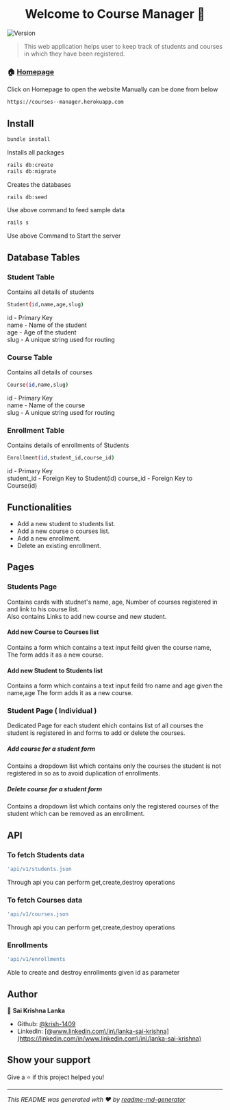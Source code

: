 <h1 align="center">Welcome to Course Manager 👋</h1>
<p>
  <img alt="Version" src="https://img.shields.io/badge/version-0.1.0-blue.svg?cacheSeconds=2592000" />
</p>

> This web application helps user to keep track of students and courses in which they have been registered.

### 🏠 [Homepage](https://courses--manager.herokuapp.com)
Click on Homepage to open the website
Manually can be done from below
```sh
https://courses--manager.herokuapp.com
```

## Install
```sh
bundle install
```
Installs all packages
```sh
rails db:create
rails db:migrate
```
Creates the databases
```sh
rails db:seed
```
Use above command to feed sample data
```sh
rails s
```
Use above Command to Start the server

## Database Tables
### Student Table
Contains all details of students
```sh
Student(id,name,age,slug)
```
id - Primary Key</br>
name - Name of the student</br>
age - Age of the student</br>
slug - A unique string used for routing

### Course Table
Contains all details of courses
```sh
Course(id,name,slug)
```
id - Primary Key</br>
name - Name of the course</br>
slug - A unique string used for routing

### Enrollment Table
Contains details of enrollments of Students
```sh
Enrollment(id,student_id,course_id)
```
id - Primary Key</br>
student_id - Foreign Key to Student(id)
course_id - Foreign Key to Course(id)

## Functionalities
* Add a new student to students list.
* Add a new course o courses list.
* Add a new enrollment. 
* Delete an existing enrollment.

## Pages
### Students Page
Contains cards with studnet's name, age, Number of courses registered in and link to his course list.</br>
Also contains Links to add new course and new student.
#### Add new Course to Courses list
Contains a form which contains a text input feild given the course name, The form adds it as a new course.
#### Add new Student to Students list
Contains a form which contains a text input feild fro name and age given the name,age The form adds it as a new course.
### Student Page ( Individual )
Dedicated Page for each student ehich contains list of all courses the student is registered in and forms to add or delete the courses.
##### Add course for a student form
Contains a dropdown list which contains only the courses the student is not registered in so as to avoid duplication of enrollments.
##### Delete course for a student form
Contains a dropdown list which contains only the registered courses of the student which can be removed as an enrollment.

## API
### To fetch Students data
```sh
'api/v1/students.json
```
Through api you can perform get,create,destroy operations
### To fetch Courses data
```sh
'api/v1/courses.json
```
Through api you can perform get,create,destroy operations
### Enrollments
```sh
'api/v1/enrollments
```
Able to create and destroy enrollments given id as parameter

## Author

👤 **Sai Krishna Lanka**

* Github: [@krish-1409](https://github.com/krish-1409)
* LinkedIn: [@www.linkedin.com\/in\/lanka-sai-krishna](https://linkedin.com/in/www.linkedin.com\/in\/lanka-sai-krishna)


## Show your support

Give a ⭐️ if this project helped you!

***
_This README was generated with ❤️ by [readme-md-generator](https://github.com/kefranabg/readme-md-generator)_
